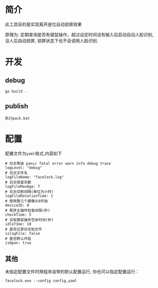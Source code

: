 # 简介
此工具目的是实现离开座位自动锁屏效果

原理为: 定期查询是否有键鼠操作，超过设定时间没有输入后启动自动人脸识别, 没人后自动锁屏, 锁屏状态下也不会调用人脸识别.

# 开发
## debug
```
go build .
```
## publish
```
执行pack.bat
```

# 配置
配置文件为`yaml`格式,内容如下
```
# 日志等级 panic fatal error warn info debug trace
logLevel: "debug"
# 日志文件名
logFileName: "facelock.log"
# 日志保留天数
logFileMaxAge: 7
# 日志切割间隔(单位为小时)
logFileRotationTime: 1
# 使用第几个摄像头0开始
deviceID: 0
# 程序主循环检查间隔(秒)
checkTime: 5
# 没有键鼠操作空余时间(秒)
idleTIme: 10
# 是否记录日志到文件
islogFile: false
# 是否默认开启
isOpen: true
```

## 其他
未指定配置文件时用程序自带的默认配置运行, 你也可以指定配置运行：
```
facelock.exe --config config.yaml
```